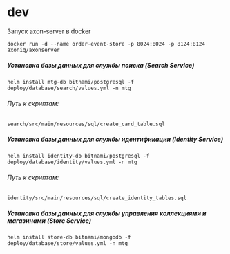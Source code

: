 # dev

Запуск axon-server в docker
```shell
docker run -d --name order-event-store -p 8024:8024 -p 8124:8124 axoniq/axonserver
```


##### Установка базы данных для службы поиска (Search Service)
```shell
helm install mtg-db bitnami/postgresql -f deploy/database/search/values.yml -n mtg
```
###### Путь к скриптам:
```
search/src/main/resources/sql/create_card_table.sql
```

##### Установка базы данных для службы идентификации (Identity Service)
```shell
helm install identity-db bitnami/postgresql -f deploy/database/identity/values.yml -n mtg
```
###### Путь к скриптам:
```
identity/src/main/resources/sql/create_identity_tables.sql
```

##### Установка базы данных для службы управления коллекциями и магазинами (Store Service)
```shell
helm install store-db bitnami/mongodb -f deploy/database/store/values.yml -n mtg
```


